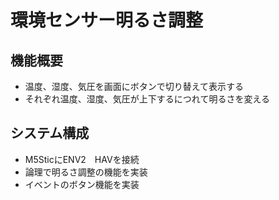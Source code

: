 # 環境センサー明るさ調整
## 機能概要
- 温度、湿度、気圧を画面にボタンで切り替えて表示する
- それぞれ温度、湿度、気圧が上下するにつれて明るさを変える
## システム構成
- M5SticにENV2　HAVを接続
- 論理で明るさ調整の機能を実装
- イベントのボタン機能を実装
